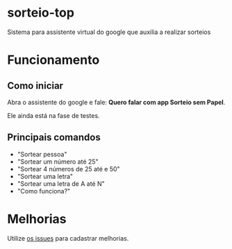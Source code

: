# sorteio-top

Sistema para assistente virtual do google que auxilia a realizar sorteios


# Funcionamento

## Como iniciar

Abra o assistente do google e fale: **Quero falar com app Sorteio sem Papel**.

Ele ainda está na fase de testes.

## Principais comandos

- "Sortear pessoa"
- "Sortear um número até 25"
- "Sortear 4 números de 25 até e 50"
- "Sortear uma letra"
- "Sortear uma letra de A até N"
- "Como funciona?"

# Melhorias

Utilize [os issues](https://github.com/edusantana/sorteio-top/issues/new) para cadastrar melhorias.
